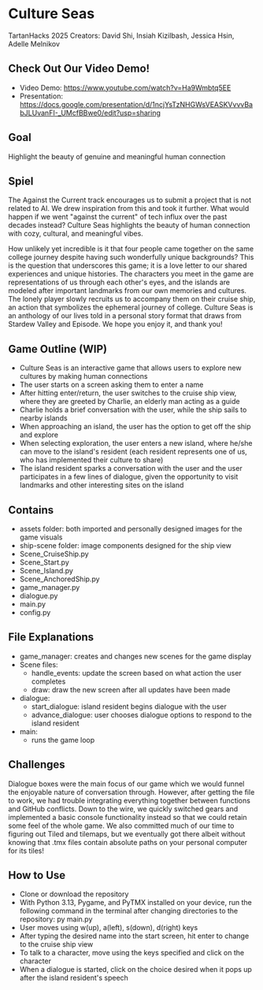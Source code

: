 # Culture Seas 
TartanHacks 2025
Creators: David Shi, Insiah Kizilbash, Jessica Hsin, Adelle Melnikov

## Check Out Our Video Demo!
- Video Demo: https://www.youtube.com/watch?v=Ha9Wmbtq5EE
- Presentation: https://docs.google.com/presentation/d/1ncjYsTzNHGWsVEASKVvvvBabJLUvanFI-_UMcfBBwe0/edit?usp=sharing

## Goal
Highlight the beauty of genuine and meaningful human connection

## Spiel
The Against the Current track encourages us to submit a project that is not related to AI. We drew inspiration from this and took it further. What would happen if we went "against the current" of tech influx over the past decades instead? Culture Seas highlights the beauty of human connection with cozy, cultural, and meaningful vibes. 

How unlikely yet incredible is it that four people came together on the same college journey despite having such wonderfully unique backgrounds? This is the question that underscores this game; it is a love letter to our shared experiences and unique histories. The characters you meet in the game are representations of us through each other's eyes, and the islands are modeled after important landmarks from our own memories and cultures. The lonely player slowly recruits us to accompany them on their cruise ship, an action that symbolizes the ephemeral journey of college. Culture Seas is an anthology of our lives told in a personal story format that draws from Stardew Valley and Episode. We hope you enjoy it, and thank you!

## Game Outline (WIP)
- Culture Seas is an interactive game that allows users to explore new cultures by making human connections
- The user starts on a screen asking them to enter a name
- After hitting enter/return, the user switches to the cruise ship view, where they are greeted by Charlie, an elderly man acting as a guide
- Charlie holds a brief conversation with the user, while the ship sails to nearby islands
- When approaching an island, the user has the option to get off the ship and explore
- When selecting exploration, the user enters a new island, where he/she can move to the island's resident (each resident represents one of us, who has implemented their culture to share)
- The island resident sparks a conversation with the user and the user participates in a few lines of dialogue, given the opportunity to visit landmarks and other interesting sites on the island

## Contains
- assets folder: both imported and personally designed images for the game visuals
- ship-scene folder: image components designed for the ship view
- Scene_CruiseShip.py
- Scene_Start.py
- Scene_Island.py
- Scene_AnchoredShip.py
- game_manager.py
- dialogue.py
- main.py
- config.py

## File Explanations
- game_manager: creates and changes new scenes for the game display
- Scene files:
  - handle_events: update the screen based on what action the user completes 
  - draw: draw the new screen after all updates have been made 
- dialogue:
  - start_dialogue: island resident begins dialogue with the user
  - advance_dialogue: user chooses dialogue options to respond to the island resident
- main:
  - runs the game loop

## Challenges
Dialogue boxes were the main focus of our game which we would funnel the enjoyable nature of conversation through. However, after getting the file to work, we had trouble integrating everything together between functions and GitHub conflicts. Down to the wire, we quickly switched gears and implemented a basic console functionality instead so that we could retain some feel of the whole game. We also committed much of our time to figuring out Tiled and tilemaps, but we eventually got there albeit without knowing that .tmx files contain absolute paths on your personal computer for its tiles!

## How to Use
- Clone or download the repository
- With Python 3.13, Pygame, and PyTMX installed on your device, run the following command in the terminal after changing directories to the repository: py main.py
- User moves using w(up), a(left), s(down), d(right) keys
- After typing the desired name into the start screen, hit enter to change to the cruise ship view
- To talk to a character, move using the keys specified and click on the character
- When a dialogue is started, click on the choice desired when it pops up after the island resident's speech


